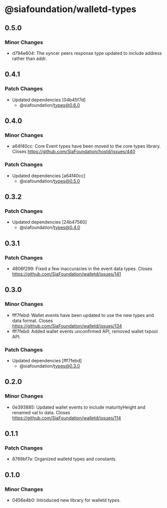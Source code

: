 # @siafoundation/walletd-types

## 0.5.0

### Minor Changes

- d794e604: The syncer peers response type updated to include address rather than addr.

## 0.4.1

### Patch Changes

- Updated dependencies [04b45f7d]
  - @siafoundation/types@0.6.0

## 0.4.0

### Minor Changes

- a64f40cc: Core Event types have been moved to the core types library. Closes https://github.com/SiaFoundation/hostd/issues/440

### Patch Changes

- Updated dependencies [a64f40cc]
  - @siafoundation/types@0.5.0

## 0.3.2

### Patch Changes

- Updated dependencies [24b47560]
  - @siafoundation/types@0.4.0

## 0.3.1

### Patch Changes

- 4806f299: Fixed a few inaccuracies in the event data types. Closes https://github.com/SiaFoundation/walletd/issues/141

## 0.3.0

### Minor Changes

- fff7febd: Wallet events have been updated to use the new types and data format. Closes https://github.com/SiaFoundation/walletd/issues/134
- fff7febd: Added wallet events unconfirmed API, removed wallet txpool API.

### Patch Changes

- Updated dependencies [fff7febd]
  - @siafoundation/types@0.3.0

## 0.2.0

### Minor Changes

- 0e393885: Updated wallet events to include maturityHeight and renamed val to data. Closes https://github.com/SiaFoundation/walletd/issues/114

## 0.1.1

### Patch Changes

- 8769bf7a: Organized walletd types and constants.

## 0.1.0

### Minor Changes

- 0456e4b0: Introduced new library for walletd types.
